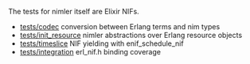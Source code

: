 
The tests for nimler itself are Elixir NIFs.

* [tests/codec](https://github.com/wltsmrz/nimler/blob/develop/tests/codec/nif.nim) conversion between Erlang terms and nim types
* [tests/init_resource](https://github.com/wltsmrz/nimler/blob/develop/tests/init_resource/nif.nim) nimler abstractions over Erlang resource objects
* [tests/timeslice](https://github.com/wltsmrz/nimler/blob/develop/tests/timeslice/nif.nim) NIF yielding with enif_schedule_nif 
* [tests/integration](https://github.com/wltsmrz/nimler/blob/develop/tests/integration/nif.nim) erl_nif.h binding coverage

